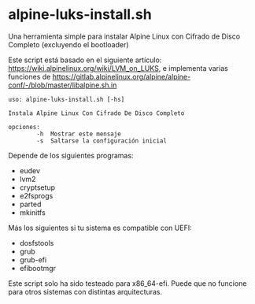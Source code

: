 # alpine-luks-install.sh

Una herramienta simple para instalar Alpine Linux con Cifrado de Disco Completo (excluyendo el bootloader)

Este script está basado en el siguiente artículo: https://wiki.alpinelinux.org/wiki/LVM_on_LUKS, e implementa varias funciones de https://gitlab.alpinelinux.org/alpine/alpine-conf/-/blob/master/libalpine.sh.in

```
uso: alpine-luks-install.sh [-hs]

Instala Alpine Linux Con Cifrado De Disco Completo

opciones:
        -h  Mostrar este mensaje
        -s  Saltarse la configuración inicial 
```

Depende de los siguientes programas:

* eudev
* lvm2
* cryptsetup
* e2fsprogs
* parted
* mkinitfs

Más los siguientes si tu sistema es compatible con UEFI:

* dosfstools
* grub 
* grub-efi 
* efibootmgr

Este script solo ha sido testeado para x86_64-efi. Puede que no funcione para otros sistemas con distintas arquitecturas.
